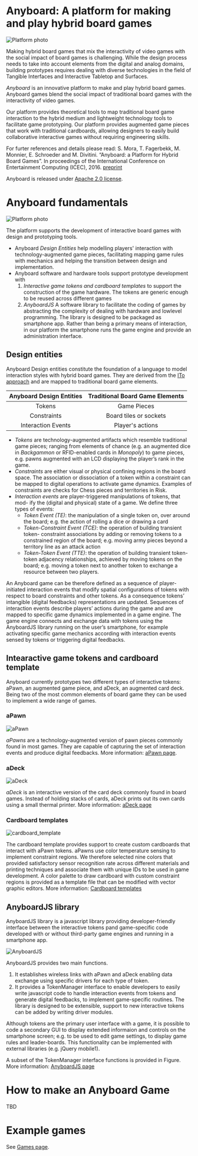 # Anyboard: A platform for making and play hybrid board games

![Platform photo](imgs/anyboard2.jpg)

Making hybrid board games that mix the interactivity of video games with the social impact of board games is challenging. While the design process needs to take into account elements from the digital and analog domains, building prototypes requires dealing with diverse technologies in the field of Tangible Interfaces and Interactive Tabletop and Surfaces. 

*Anyboard* is an innovative platform to make and play hybrid board games. Anyboard games blend the social impact of traditional board games with the interactivity of video games. 

Our platform provides theoretical tools to map traditional board game interaction to the hybrid medium and lightweight technology tools to facilitate game prototyping. Our platform provides augmented game pieces that work with traditional cardboards, allowing designers to easily build collaborative interactive games without requiring engineering skills.

For furter references and details please read:
S. Mora, T. Fagerbekk, M. Monnier, E. Schroeder and M. Divitini. “Anyboard: a Platform for Hybrid Board Games”. In proceedings of the International Conference on Entertainment Computing (ICEC), 2016. [preprint](https://dl.dropboxusercontent.com/u/4495822/Papers/Papers/Anyboard_ICEC_preprint.pdf)

Anyboard is released under [Apache 2.0 license](https://tldrlegal.com/license/apache-license-2.0-(apache-2.0)).

# Anyboard fundamentals

![Platform photo](imgs/architecture.png)

The platform supports the development of interactive board games with design and prototyping tools. 

- Anyboard *Design Entities* help modelling players' interaction with technology-augmented game pieces, facilitating mapping game rules with mechanics and helping the transition between design and implementation. 
- Anyboard software and hardware tools support prototype development with 
  1. *Interactive game tokens and cardboard templates* to support the construction of the game hardware. The tokens are generic enough to be reused across different games
  2. *AnyboardJS* A software library to facilitate the coding of games by abstracting the complexity of dealing with hardware and lowlevel programming. The library is designed to be packaged as smartphone app. Rather than being a primary means of interaction, in our platform the smartphone runs the game engine and provide an administration interface. 
  
## Design entities
  
Anyboard Design entities constitute the foundation of a language to model interaction styles with hybrid board games. They are derived from the [ITo approach](http://link.springer.com/chapter/10.1007/978-3-319-26005-1_10) and are mapped to traditional board game elements.

| Anyboard Design Entities | Traditional Board Game Elements |
|:------------------------:|:-------------------------------:|
| Tokens | Game Pieces |
| Constraints | Board tiles or sockets |
| Interaction Events | Player's actions |

- *Tokens* are technology-augmented artifacts which resemble traditional game pieces; ranging from elements of chance (e.g. an augmented dice in *Backgammon* or RFID-enabled cards in *Monopoly*) to game pieces, e.g. pawns augmented with an LCD displaying the player’s rank in the game.
- *Constraints* are either visual or physical confining regions in the board space. The association or dissociation of a token within a constraint can be mapped to digital operations to activate game dynamics. Examples of constraints are checks for Chess pieces and territories in Risk.
- *Interaction events* are player-triggered manipulations of tokens, that mod- ify the (digital and physical) state of a game. We define three types of events:
  * *Token Event (TE)*: the manipulation of a single token on, over around the board; e.g. the action of rolling a dice or drawing a card
  * *Token-Constraint Event (TCE)*: the operation of building transient token- constraint associations by adding or removing tokens to a constrained region of the board; e.g. moving army pieces beyond a territory line as an attack action
  * *Token-Token Event (TTE)*: the operation of building transient token-token adjacency relationships, achieved by moving tokens on the board; e.g. moving a token next to another token to exchange a resource between two players.

An Anyboard game can be therefore defined as a sequence of player-initiated interaction events that modify spatial configurations of tokens with respect to board constraints and other tokens. As a consequence tokens’ intangible (digital feedbacks) representations are updated.
Sequences of interaction events describe players’ actions during the game and are mapped to specific game dynamics implemented in a game engine.
The game engine connects and exchange data with tokens using the AnyboardJS library running on the user’s smartphone, for example activating specific game mechanics according with interaction events sensed by tokens or triggering digital feedbacks.

## Intearactive game tokens and cardboard template

Anyboard currently prototypes two different types of interactive tokens: aPawn, an augmented game piece, and aDeck, an augmented card deck. Being two of the most common elements of board game they can be used to implement a wide range of games.

### aPawn

![aPawn](imgs/tokens.png)

*aPawns* are a technology-augmented version of pawn pieces commonly found in most games. They are capable of capturing the set of interaction events and produce digital feedbacks. More information: [aPawn page](./anypawn).

### aDeck

![aDeck](imgs/printer2.jpg)

*aDeck* is an interactive version of the card deck commonly found in board games. Instead of holding stacks of cards, aDeck prints out its own cards using a small thermal printer. More information: [aDeck page](./anydeck)

### Cardboard templates

![cardboard_template](imgs/cardboard_template.jpg)

The cardboard template provides support to create custom cardboards that interact with aPawn tokens. aPawns use color temperature sensing to implement constraint regions. We therefore selected nine colors that provided satisfactory sensor recognition rate across different materials and printing techniques and associate them with unique IDs to be used in game development. A color palette to draw cardboard with custom constraint regions is provided as a template file that can be modified with vector graphic editors. More information: [Cardboard templates](./cardboard-templates)

## AnyboardJS library

AnyboardJS library is a javascript library providing developer-friendly interface between the interactive tokens pand game-specific code developed with or without third-party game engines and running in a smartphone app. 

![AnyboardJS](imgs/anyboardjs_lib.png)

AnyboardJS provides two main functions. 

1. It establishes wireless links with aPawn and aDeck enabling data exchange using specific drivers for each type of token. 
2. It provides a TokenManager interface to enable developers to easily write javascript code to handle interaction events from tokens and generate digital feedbacks, to implement game-specific routines. The library is designed to be extensible, support to new interactive tokens can be added by writing driver modules. 

Although tokens are the primary user interface with a game, it is possible to code a secondary GUI to display extended informaion and controls on the smartphone screen; e.g. to be used to edit game settings, to display game rules and leader-boards. This functionality can be implemented with external libraries (e.g. jQuery mobile1).

A subset of the TokenManager interface functions is provided in Figure. More information: [AnyboardJS page](./anyboardjs)

# How to make an Anyboard Game

TBD

# Example games

See [Games page](./games).


